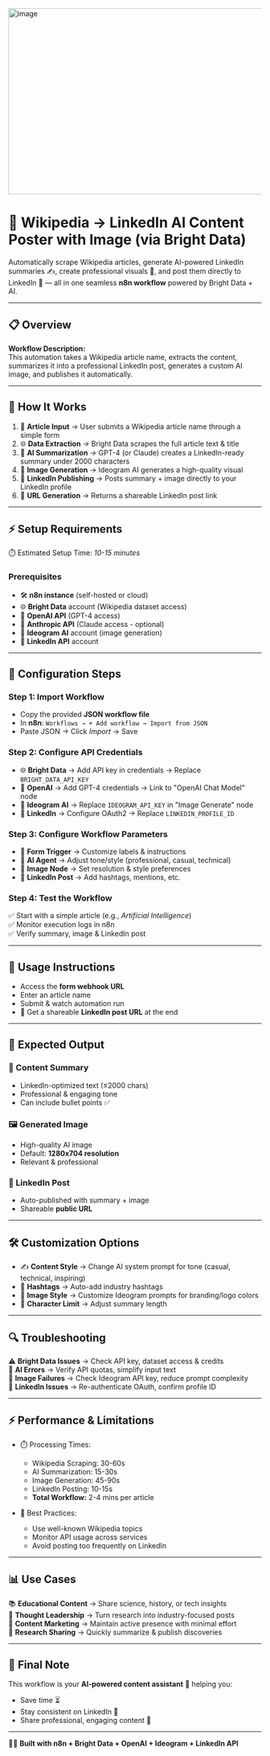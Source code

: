 <img width="711" height="370" alt="image" src="https://github.com/user-attachments/assets/68e44166-8b77-40dd-8fc3-d51ad83425cc" />

# 🤖 Wikipedia → LinkedIn AI Content Poster with Image (via Bright Data)

Automatically scrape Wikipedia articles, generate AI-powered LinkedIn summaries ✍️, create professional visuals 🎨, and post them directly to LinkedIn 💼 — all in one seamless **n8n workflow** powered by Bright Data + AI.

---

## 📋 Overview
**Workflow Description:**  
This automation takes a Wikipedia article name, extracts the content, summarizes it into a professional LinkedIn post, generates a custom AI image, and publishes it automatically.

---

## 🚀 How It Works
1. 📝 **Article Input** → User submits a Wikipedia article name through a simple form  
2. 🌐 **Data Extraction** → Bright Data scrapes the full article text & title  
3. 🤖 **AI Summarization** → GPT-4 (or Claude) creates a LinkedIn-ready summary under 2000 characters  
4. 🎨 **Image Generation** → Ideogram AI generates a high-quality visual  
5. 💼 **LinkedIn Publishing** → Posts summary + image directly to your LinkedIn profile  
6. 🔗 **URL Generation** → Returns a shareable LinkedIn post link  

---

## ⚡ Setup Requirements
⏱️ Estimated Setup Time: *10-15 minutes*  

### Prerequisites
- 🛠️ **n8n instance** (self-hosted or cloud)  
- 🌐 **Bright Data** account (Wikipedia dataset access)  
- 🤖 **OpenAI API** (GPT-4 access)  
- 🔮 **Anthropic API** (Claude access - optional)  
- 🎨 **Ideogram AI** account (image generation)  
- 💼 **LinkedIn API** account  

---

## 🔧 Configuration Steps

### Step 1: Import Workflow
- Copy the provided **JSON workflow file**  
- In **n8n**: `Workflows → + Add workflow → Import from JSON`  
- Paste JSON → Click *Import* → Save  

### Step 2: Configure API Credentials
- 🌐 **Bright Data** → Add API key in credentials → Replace `BRIGHT_DATA_API_KEY`  
- 🤖 **OpenAI** → Add GPT-4 credentials → Link to "OpenAI Chat Model" node  
- 🎨 **Ideogram AI** → Replace `IDEOGRAM_API_KEY` in "Image Generate" node  
- 💼 **LinkedIn** → Configure OAuth2 → Replace `LINKEDIN_PROFILE_ID`  

### Step 3: Configure Workflow Parameters
- 📝 **Form Trigger** → Customize labels & instructions  
- 🤖 **AI Agent** → Adjust tone/style (professional, casual, technical)  
- 🎨 **Image Node** → Set resolution & style preferences  
- 💼 **LinkedIn Post** → Add hashtags, mentions, etc.  

### Step 4: Test the Workflow
✅ Start with a simple article (e.g., *Artificial Intelligence*)  
✅ Monitor execution logs in n8n  
✅ Verify summary, image & LinkedIn post  

---

## 🎯 Usage Instructions
- Access the **form webhook URL**  
- Enter an article name  
- Submit & watch automation run  
- 🎉 Get a shareable **LinkedIn post URL** at the end  

---

## 📌 Expected Output
### 📝 Content Summary
- LinkedIn-optimized text (≤2000 chars)  
- Professional & engaging tone  
- Can include bullet points ✅  

### 🖼️ Generated Image
- High-quality AI image  
- Default: **1280x704 resolution**  
- Relevant & professional  

### 🔗 LinkedIn Post
- Auto-published with summary + image  
- Shareable **public URL**  

---

## 🛠️ Customization Options
- ✍️ **Content Style** → Change AI system prompt for tone (casual, technical, inspiring)  
- 🔖 **Hashtags** → Auto-add industry hashtags  
- 🎨 **Image Style** → Customize Ideogram prompts for branding/logo colors  
- 📏 **Character Limit** → Adjust summary length  

---

## 🔍 Troubleshooting
⚠️ **Bright Data Issues** → Check API key, dataset access & credits  
🤖 **AI Errors** → Verify API quotas, simplify input text  
🎨 **Image Failures** → Check Ideogram API key, reduce prompt complexity  
💼 **LinkedIn Issues** → Re-authenticate OAuth, confirm profile ID  

---

## ⚡ Performance & Limitations
- ⏱️ Processing Times:  
  - Wikipedia Scraping: 30-60s  
  - AI Summarization: 15-30s  
  - Image Generation: 45-90s  
  - LinkedIn Posting: 10-15s  
  - **Total Workflow:** 2-4 mins per article  

- 🔑 Best Practices:  
  - Use well-known Wikipedia topics  
  - Monitor API usage across services  
  - Avoid posting too frequently on LinkedIn  

---

## 📊 Use Cases
📚 **Educational Content** → Share science, history, or tech insights  
🏢 **Thought Leadership** → Turn research into industry-focused posts  
📰 **Content Marketing** → Maintain active presence with minimal effort  
🔬 **Research Sharing** → Quickly summarize & publish discoveries  

---

## 🎉 Final Note
This workflow is your **AI-powered content assistant** 🤖 helping you:  
- Save time ⏳  
- Stay consistent on LinkedIn 💼  
- Share professional, engaging content 📢  

---

👨‍💻 **Built with n8n + Bright Data + OpenAI + Ideogram + LinkedIn API**  

